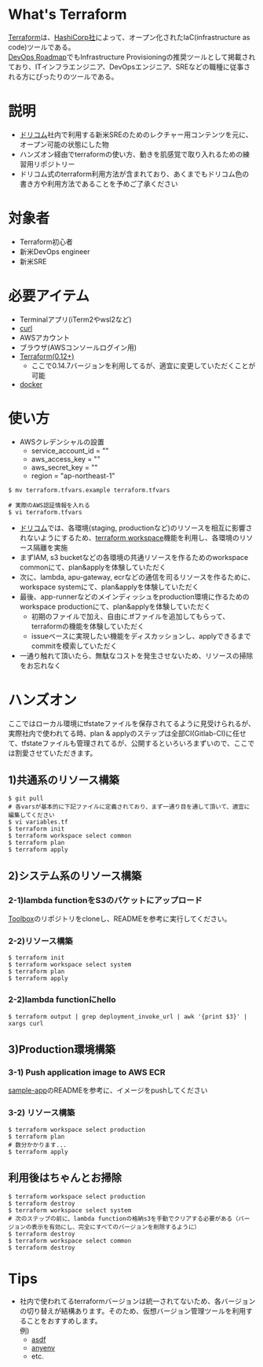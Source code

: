 # What's Terraform
[Terraform](https://www.terraform.io/)は、[HashiCorp社](https://www.hashicorp.com/)によって、オープン化されたIaC(infrastructure as code)ツールである。  
[DevOps Roadmap](https://roadmap.sh/devops)でもInfrastructure Provisioningの推奨ツールとして掲載されており、ITインフラエンジニア、DevOpsエンジニア、SREなどの職種に従事される方にぴったりのツールである。  

# 説明
- [ドリコム](https://drecom.co.jp/)社内で利用する新米SREのためのレクチャー用コンテンツを元に、オープン可能の状態にした物
- ハンズオン経由でterraformの使い方、動きを肌感覚で取り入れるための練習用リポジトリー
- ドリコム式のterraform利用方法が含まれており、あくまでもドリコム色の書き方や利用方法であることを予めご了承ください


# 対象者
- Terraform初心者
- 新米DevOps engineer
- 新米SRE

# 必要アイテム
- Terminalアプリ(iTerm2やwsl2など)
- [curl](https://formulae.brew.sh/formula/curl)
- AWSアカウント
- ブラウザ(AWSコンソールログイン用)
- [Terraform(0.12+)](https://www.terraform.io/downloads.html)
  - ここで0.14.7バージョンを利用してるが、適宜に変更していただくことが可能
- [docker](https://docs.docker.com/get-docker/)

# 使い方
- AWSクレデンシャルの設置
  - service_account_id = ""
  - aws_access_key = ""
  - aws_secret_key = ""
  - region = "ap-northeast-1"
```
$ mv terraform.tfvars.example terraform.tfvars

# 実際のAWS認証情報を入れる
$ vi terraform.tfvars
```

- [ドリコム](https://drecom.co.jp/)では、各環境(staging, productionなど)のリソースを相互に影響されないようにするため、[terraform workspace](https://www.terraform.io/docs/language/state/workspaces.html)機能を利用し、各環境のリソース隔離を実施
- まずIAM, s3 bucketなどの各環境の共通リソースを作るためのworkspace commonにて、plan&applyを体験していただく
- 次に、lambda, apu-gateway, ecrなどの通信を司るリソースを作るために、workspace systemにて、plan&applyを体験していただく
- 最後、app-runnerなどのメインディッシュをproduction環境に作るためのworkspace productionにて、plan&applyを体験していただく
    - 初期のファイルで加え、自由に.tfファイルを追加してもらって、terraformの機能を体験していただく
    - issueベースに実現したい機能をディスカッションし、applyできるまでcommitを模索していただく
- 一通り触れて頂いたら、無駄なコストを発生させないため、リソースの掃除をお忘れなく


# ハンズオン
ここではローカル環境にtfstateファイルを保存されてるように見受けられるが、  
実際社内で使われてる時、plan & applyのステップは全部CI(Gitlab-CI)に任せて、tfstateファイルも管理されてるが、公開するといろいろまずいので、ここでは割愛させていただきます。  

## 1)共通系のリソース構築
```
$ git pull
# 各varsが基本的に下記ファイルに定義されており、まず一通り目を通して頂いて、適宜に編集してください
$ vi variables.tf
$ terraform init
$ terraform workspace select common
$ terraform plan
$ terraform apply
```

## 2)システム系のリソース構築
### 2-1)lambda functionをS3のバケットにアップロード
[Toolbox](https://git.drecom.jp/infrastructure/tool-aws-oss)のリポジトリをcloneし、READMEを参考に実行してください。  

### 2-2)リソース構築
```
$ terraform init
$ terraform workspace select system
$ terraform plan
$ terraform apply
```

### 2-2)lambda functionにhello
```
$ terraform output | grep deployment_invoke_url | awk '{print $3}' | xargs curl
```

## 3)Production環境構築
### 3-1) Push application image to AWS ECR
[sample-app](https://git.drecom.jp/infrastructure/tool-aws-oss/sample-app/go)のREADMEを参考に、イメージをpushしてください

### 3-2) リソース構築
```
$ terraform workspace select production
$ terraform plan
# 数分かかります...
$ terraform apply
```

## 利用後はちゃんとお掃除
```
$ terraform workspace select production
$ terraform destroy
$ terraform workspace select system
# 次のステップの前に、lambda functionの格納s3を手動でクリアする必要がある（バージョンの表示を有効にし、完全にすべてのバージョンを削除するように）
$ terraform destroy
$ terraform workspace select common
$ terraform destroy
```

# Tips
- 社内で使われてるterraformバージョンは統一されてないため、各バージョンの切り替えが結構あります。そのため、仮想バージョン管理ツールを利用することをおすすめします。  
例) 
  - [asdf](https://asdf-vm.com/)
  - [anyenv](https://anyenv.github.io/)
  - etc.
